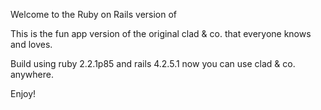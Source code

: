 Welcome to the Ruby on Rails version of 

This is the fun app version of the original clad & co. that everyone knows and loves.

Build using ruby 2.2.1p85 and rails 4.2.5.1 now you can use clad & co. anywhere.

Enjoy! 
